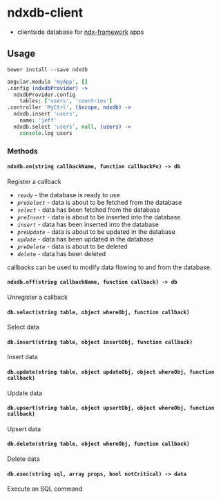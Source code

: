 # ndxdb-client
* clientside database for [ndx-framework](https://github.com/ndxbxrme/ndx-framework) apps  
## Usage  
`bower install --save ndxdb`  
```coffeescript
angular.module 'myApp', []
.config (ndxdbProvider) ->
  ndxdbProvider.config
    tables: ['users', 'countries']
.controller 'MyCtrl', ($scope, ndxdb) ->
  ndxdb.insert 'users',
    name: 'jeff'
  ndxdb.select 'users', null, (users) ->
    console.log users
```

### Methods
<a name="methods"></a>

#### `ndxdb.on(string callbackName, function callbackFn) -> db`

Register a callback
- *`ready`*  - the database is ready to use
- *`preSelect`* - data is about to be fetched from the database
- *`select`* - data has been fetched from the database
- *`preInsert`* - data is about to be inserted into the database
- *`insert`* - data has been inserted into the database
- *`preUpdate`* - data is about to be updated in the database
- *`update`* - data has been updated in the database
- *`preDelete`* - data is about to be deleted  
- *`delete`* - data has been deleted  

callbacks can be used to modify data flowing to and from the database.  

#### `ndxdb.off(string callbackName, function callback) -> db`

Unregister a callback

#### `db.select(string table, object whereObj, function callback)`

Select data  

#### `db.insert(string table, object insertObj, function callback)`

Insert data

#### `db.update(string table, object updateObj, object whereObj, function callback)`

Update data

#### `db.upsert(string table, object upsertObj, object whereObj, function callback)`

Upsert data

#### `db.delete(string table, object whereObj, function callback)`

Delete data  

#### `db.exec(string sql, array props, bool notCritical) -> data`

Execute an SQL command
